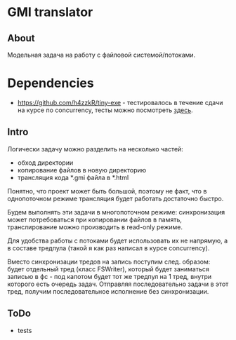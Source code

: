 # GMI translator

## About
Модельная задача на работу с файловой системой/потоками.

# Dependencies
- https://github.com/h4zzkR/tiny-exe - тестировалось в течение сдачи на курсе по concurrency, тесты можно посмотреть [здесь](https://gitlab.com/Lipovsky/concurrency-course/-/tree/master/tasks/futures/executors/tests/executors/thread_pool).

## Intro
Логически задачу можно разделить на несколько частей:
- обход директории
- копирование файлов в новую директорию
- трансляция кода *.gmi файла в *.html

Понятно, что проект может быть большой, поэтому не факт, что в однопоточном режиме
трансляция будет работать достаточно быстро.

Будем выполнять эти задачи в многопоточном режиме: синхронизация может потребоваться при
копировании файлов в память, транслирование можно производить в read-only режиме.

Для удобства работы с потоками будет использовать их не напрямую,
а в составе тредпула (такой я как раз написал в курсе concurrency).

Вместо синхронизации тредов на запись поступим след. образом: будет отдельный тред (класс FSWriter),
который будет заниматься записью в фс - под капотом будет тот же тредпул на 1 тред, внутри которого есть очередь задач.
Отправляя последовательно задачи в этот тред, получим последовательное исполнение без синхронизации.

## ToDo
- tests
